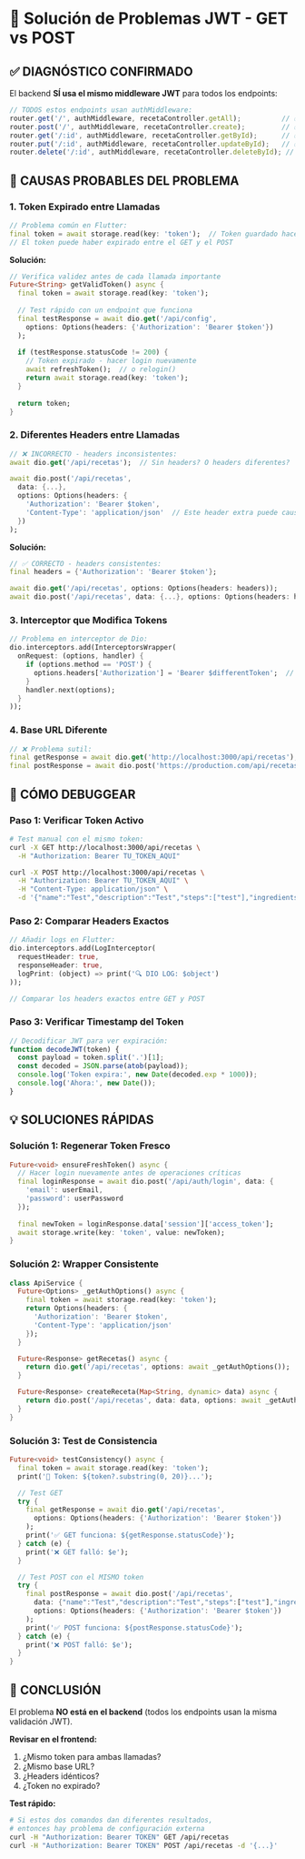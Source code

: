 # 🔧 Solución de Problemas JWT - GET vs POST

## ✅ DIAGNÓSTICO CONFIRMADO

El backend **SÍ usa el mismo middleware JWT** para todos los endpoints:

```javascript
// TODOS estos endpoints usan authMiddleware:
router.get('/', authMiddleware, recetaController.getAll);          // ✅
router.post('/', authMiddleware, recetaController.create);         // ✅
router.get('/:id', authMiddleware, recetaController.getById);      // ✅
router.put('/:id', authMiddleware, recetaController.updateById);   // ✅
router.delete('/:id', authMiddleware, recetaController.deleteById); // ✅
```

## 🐛 CAUSAS PROBABLES DEL PROBLEMA

### 1. **Token Expirado entre Llamadas**
```dart
// Problema común en Flutter:
final token = await storage.read(key: 'token');  // Token guardado hace días
// El token puede haber expirado entre el GET y el POST
```

**Solución:**
```dart
// Verifica validez antes de cada llamada importante
Future<String> getValidToken() async {
  final token = await storage.read(key: 'token');
  
  // Test rápido con un endpoint que funciona
  final testResponse = await dio.get('/api/config', 
    options: Options(headers: {'Authorization': 'Bearer $token'})
  );
  
  if (testResponse.statusCode != 200) {
    // Token expirado - hacer login nuevamente
    await refreshToken();  // o relogin()
    return await storage.read(key: 'token');
  }
  
  return token;
}
```

### 2. **Diferentes Headers entre Llamadas**
```dart
// ❌ INCORRECTO - headers inconsistentes:
await dio.get('/api/recetas');  // Sin headers? O headers diferentes?

await dio.post('/api/recetas', 
  data: {...},
  options: Options(headers: {
    'Authorization': 'Bearer $token',
    'Content-Type': 'application/json'  // Este header extra puede causar diferencias
  })
);
```

**Solución:**
```dart
// ✅ CORRECTO - headers consistentes:
final headers = {'Authorization': 'Bearer $token'};

await dio.get('/api/recetas', options: Options(headers: headers));
await dio.post('/api/recetas', data: {...}, options: Options(headers: headers));
```

### 3. **Interceptor que Modifica Tokens**
```dart
// Problema en interceptor de Dio:
dio.interceptors.add(InterceptorsWrapper(
  onRequest: (options, handler) {
    if (options.method == 'POST') {
      options.headers['Authorization'] = 'Bearer $differentToken';  // ❌
    }
    handler.next(options);
  }
));
```

### 4. **Base URL Diferente**
```dart
// ❌ Problema sutil:
final getResponse = await dio.get('http://localhost:3000/api/recetas');     // ✅ Funciona
final postResponse = await dio.post('https://production.com/api/recetas');  // ❌ Servidor diferente
```

## 🔧 CÓMO DEBUGGEAR

### Paso 1: Verificar Token Activo
```bash
# Test manual con el mismo token:
curl -X GET http://localhost:3000/api/recetas \
  -H "Authorization: Bearer TU_TOKEN_AQUI"

curl -X POST http://localhost:3000/api/recetas \
  -H "Authorization: Bearer TU_TOKEN_AQUI" \
  -H "Content-Type: application/json" \
  -d '{"name":"Test","description":"Test","steps":["test"],"ingredients":["test"]}'
```

### Paso 2: Comparar Headers Exactos
```dart
// Añadir logs en Flutter:
dio.interceptors.add(LogInterceptor(
  requestHeader: true,
  responseHeader: true,
  logPrint: (object) => print('🔍 DIO LOG: $object')
));

// Comparar los headers exactos entre GET y POST
```

### Paso 3: Verificar Timestamp del Token
```javascript
// Decodificar JWT para ver expiración:
function decodeJWT(token) {
  const payload = token.split('.')[1];
  const decoded = JSON.parse(atob(payload));
  console.log('Token expira:', new Date(decoded.exp * 1000));
  console.log('Ahora:', new Date());
}
```

## 💡 SOLUCIONES RÁPIDAS

### Solución 1: Regenerar Token Fresco
```dart
Future<void> ensureFreshToken() async {
  // Hacer login nuevamente antes de operaciones críticas
  final loginResponse = await dio.post('/api/auth/login', data: {
    'email': userEmail,
    'password': userPassword
  });
  
  final newToken = loginResponse.data['session']['access_token'];
  await storage.write(key: 'token', value: newToken);
}
```

### Solución 2: Wrapper Consistente
```dart
class ApiService {
  Future<Options> _getAuthOptions() async {
    final token = await storage.read(key: 'token');
    return Options(headers: {
      'Authorization': 'Bearer $token',
      'Content-Type': 'application/json'
    });
  }

  Future<Response> getRecetas() async {
    return dio.get('/api/recetas', options: await _getAuthOptions());
  }

  Future<Response> createReceta(Map<String, dynamic> data) async {
    return dio.post('/api/recetas', data: data, options: await _getAuthOptions());
  }
}
```

### Solución 3: Test de Consistencia
```dart
Future<void> testConsistency() async {
  final token = await storage.read(key: 'token');
  print('🔑 Token: ${token?.substring(0, 20)}...');

  // Test GET
  try {
    final getResponse = await dio.get('/api/recetas', 
      options: Options(headers: {'Authorization': 'Bearer $token'})
    );
    print('✅ GET funciona: ${getResponse.statusCode}');
  } catch (e) {
    print('❌ GET falló: $e');
  }

  // Test POST con el MISMO token
  try {
    final postResponse = await dio.post('/api/recetas', 
      data: {"name":"Test","description":"Test","steps":["test"],"ingredients":["test"]},
      options: Options(headers: {'Authorization': 'Bearer $token'})
    );
    print('✅ POST funciona: ${postResponse.statusCode}');
  } catch (e) {
    print('❌ POST falló: $e');
  }
}
```

## 🎯 CONCLUSIÓN

El problema **NO está en el backend** (todos los endpoints usan la misma validación JWT).

**Revisar en el frontend:**
1. ¿Mismo token para ambas llamadas?
2. ¿Mismo base URL?
3. ¿Headers idénticos?
4. ¿Token no expirado?

**Test rápido:**
```bash
# Si estos dos comandos dan diferentes resultados, 
# entonces hay problema de configuración externa
curl -H "Authorization: Bearer TOKEN" GET /api/recetas
curl -H "Authorization: Bearer TOKEN" POST /api/recetas -d '{...}'
```